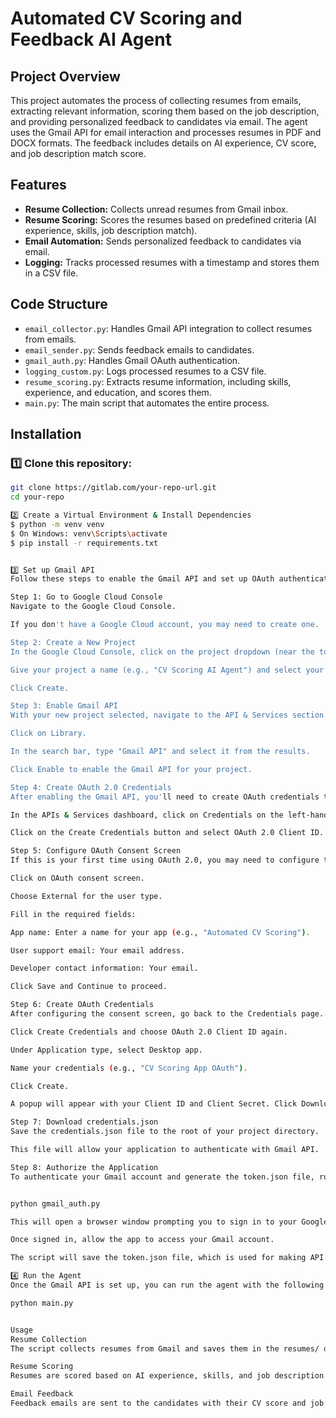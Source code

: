 # Automated CV Scoring and Feedback AI Agent

## Project Overview
This project automates the process of collecting resumes from emails, extracting relevant information, scoring them based on the job description, and providing personalized feedback to candidates via email. The agent uses the Gmail API for email interaction and processes resumes in PDF and DOCX formats. The feedback includes details on AI experience, CV score, and job description match score.

## Features
- **Resume Collection:** Collects unread resumes from Gmail inbox.
- **Resume Scoring:** Scores the resumes based on predefined criteria (AI experience, skills, job description match).
- **Email Automation:** Sends personalized feedback to candidates via email.
- **Logging:** Tracks processed resumes with a timestamp and stores them in a CSV file.

## Code Structure
- `email_collector.py`: Handles Gmail API integration to collect resumes from emails.
- `email_sender.py`: Sends feedback emails to candidates.
- `gmail_auth.py`: Handles Gmail OAuth authentication.
- `logging_custom.py`: Logs processed resumes to a CSV file.
- `resume_scoring.py`: Extracts resume information, including skills, experience, and education, and scores them.
- `main.py`: The main script that automates the entire process.

## Installation

### 1️⃣ Clone this repository:
```bash
git clone https://gitlab.com/your-repo-url.git
cd your-repo

2️⃣ Create a Virtual Environment & Install Dependencies
$ python -m venv venv
$ On Windows: venv\Scripts\activate
$ pip install -r requirements.txt


3️⃣ Set up Gmail API
Follow these steps to enable the Gmail API and set up OAuth authentication:

Step 1: Go to Google Cloud Console
Navigate to the Google Cloud Console.

If you don't have a Google Cloud account, you may need to create one.

Step 2: Create a New Project
In the Google Cloud Console, click on the project dropdown (near the top of the page) and click on New Project.

Give your project a name (e.g., "CV Scoring AI Agent") and select your billing account if prompted.

Click Create.

Step 3: Enable Gmail API
With your new project selected, navigate to the API & Services section on the left-hand sidebar.

Click on Library.

In the search bar, type "Gmail API" and select it from the results.

Click Enable to enable the Gmail API for your project.

Step 4: Create OAuth 2.0 Credentials
After enabling the Gmail API, you'll need to create OAuth credentials to interact with the API.

In the APIs & Services dashboard, click on Credentials on the left-hand menu.

Click on the Create Credentials button and select OAuth 2.0 Client ID.

Step 5: Configure OAuth Consent Screen
If this is your first time using OAuth 2.0, you may need to configure the consent screen. This is what users will see when they authenticate your app with Gmail.

Click on OAuth consent screen.

Choose External for the user type.

Fill in the required fields:

App name: Enter a name for your app (e.g., "Automated CV Scoring").

User support email: Your email address.

Developer contact information: Your email.

Click Save and Continue to proceed.

Step 6: Create OAuth Credentials
After configuring the consent screen, go back to the Credentials page.

Click Create Credentials and choose OAuth 2.0 Client ID again.

Under Application type, select Desktop app.

Name your credentials (e.g., "CV Scoring App OAuth").

Click Create.

A popup will appear with your Client ID and Client Secret. Click Download to get the credentials.json file.

Step 7: Download credentials.json
Save the credentials.json file to the root of your project directory.

This file will allow your application to authenticate with Gmail API.

Step 8: Authorize the Application
To authenticate your Gmail account and generate the token.json file, run the following command in your terminal:


python gmail_auth.py

This will open a browser window prompting you to sign in to your Google account.

Once signed in, allow the app to access your Gmail account.

The script will save the token.json file, which is used for making API requests without needing to log in again.

4️⃣ Run the Agent
Once the Gmail API is set up, you can run the agent with the following command:

python main.py


Usage
Resume Collection
The script collects resumes from Gmail and saves them in the resumes/ directory.

Resume Scoring
Resumes are scored based on AI experience, skills, and job description match.

Email Feedback
Feedback emails are sent to the candidates with their CV score and job description match percentage.
